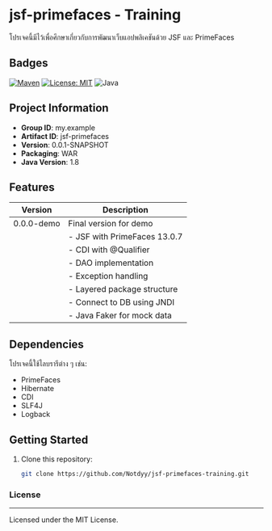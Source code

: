 # jsf-primefaces - Training

โปรเจคนี้มีไว้เพื่อศึกษาเกี่ยวกับการพัฒนาเว็บแอปพลิเคชันด้วย JSF และ PrimeFaces

## Badges
[![Maven](https://img.shields.io/maven-central/v/org.primefaces/primefaces/13.0.7.svg)](https://repo.maven.apache.org/maven2/org/primefaces/primefaces/13.0.7/)
[![License: MIT](https://img.shields.io/badge/License-MIT-yellow.svg)](https://opensource.org/licenses/MIT)
![Java](https://img.shields.io/badge/Java-1.8-brightgreen.svg)

## Project Information
- **Group ID**: my.example
- **Artifact ID**: jsf-primefaces
- **Version**: 0.0.1-SNAPSHOT
- **Packaging**: WAR
- **Java Version**: 1.8

## Features
| Version     | Description                          |
|-------------|--------------------------------------|
| 0.0.0-demo  | Final version for demo               |
|             | - JSF with PrimeFaces 13.0.7         |
|             | - CDI with @Qualifier                |
|             | - DAO implementation                 |
|             | - Exception handling                 |
|             | - Layered package structure          |
|             | - Connect to DB using JNDI           |
|             | - Java Faker for mock data           |

## Dependencies
โปรเจคนี้ใช้ไลบรารีต่าง ๆ เช่น:
- PrimeFaces
- Hibernate
- CDI
- SLF4J
- Logback

## Getting Started
1. Clone this repository:
   ```bash
   git clone https://github.com/Notdyy/jsf-primefaces-training.git
   
### License
***
Licensed under the MIT License.
